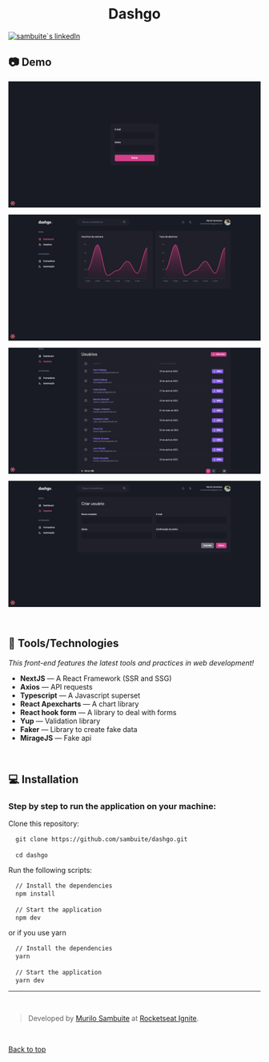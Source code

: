 <h1 align="center" id="top">Dashgo</h1>

<p align="left">
  <a href="https://www.linkedin.com/in/murilosambuite/"> 
    <img
      src="https://img.shields.io/badge/LinkedIn-0077B5?style=for-the-badge&logo=linkedin&logoColor=white"
      alt="sambuite`s linkedIn"
    />
  </a>
</p>

## :camera: Demo

<p align="center">
  <img align="center" src=".github/1.png" border="0">
</p>

<p align="center">
  <img align="center" src=".github/2.png" border="0">
</p>

<p align="center">
  <img align="center" src=".github/3.png" border="0">
</p>

<p align="center">
  <img align="center" src=".github/4.png" border="0">
</p>

<br />

## :hammer: Tools/Technologies

<em>This front-end features the latest tools and practices in web development!</em>

- **NextJS** — A React Framework (SSR and SSG)
- **Axios** — API requests
- **Typescript** — A Javascript superset
- **React Apexcharts** — A chart library
- **React hook form** — A library to deal with forms
- **Yup** — Validation library
- **Faker** — Library to create fake data
- **MirageJS** — Fake api

<br />

## :computer: Installation

### Step by step to run the application on your machine:

Clone this repository:

```
  git clone https://github.com/sambuite/dashgo.git

  cd dashgo
```

Run the following scripts:

```
  // Install the dependencies
  npm install

  // Start the application
  npm dev
```

or if you use yarn

```
  // Install the dependencies
  yarn

  // Start the application
  yarn dev
```

---

<br />

> Developed by <a href="https://github.com/sambuite" target="_blank">Murilo Sambuite</a> at [Rocketseat Ignite](https://www.rocketseat.com.br/ignite).

<br />

<a href="#top">Back to top</a>

